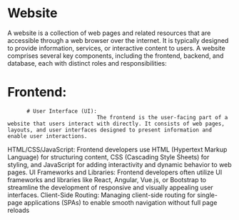 # Website

A website is a collection of web pages and related resources that are accessible through a web browser over the internet. It is typically designed to provide information, services, or interactive content to users. A website comprises several key components, including the frontend, backend, and database, each with distinct roles and responsibilities:

# Frontend:
          # User Interface (UI): 
                                The frontend is the user-facing part of a website that users interact with directly. It consists of web pages, layouts, and user interfaces designed to present information and enable user interactions.
HTML/CSS/JavaScript: Frontend developers use HTML (Hypertext Markup Language) for structuring content, CSS (Cascading Style Sheets) for styling, and JavaScript for adding interactivity and dynamic behavior to web pages.
UI Frameworks and Libraries: Frontend developers often utilize UI frameworks and libraries like React, Angular, Vue.js, or Bootstrap to streamline the development of responsive and visually appealing user interfaces.
Client-Side Routing: Managing client-side routing for single-page applications (SPAs) to enable smooth navigation without full page reloads
